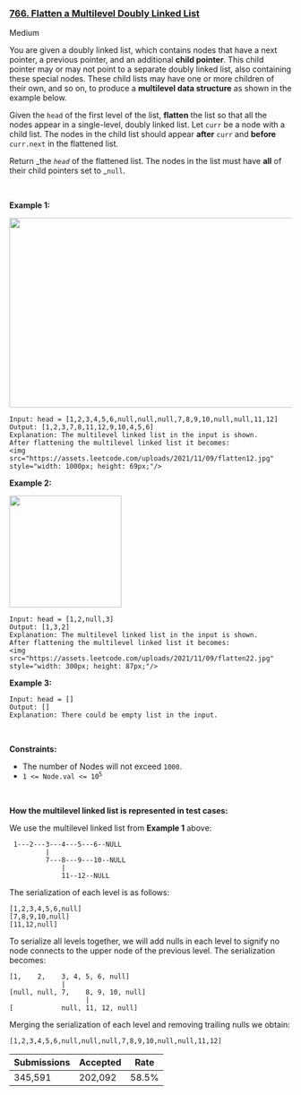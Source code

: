 ### [766. Flatten a Multilevel Doubly Linked List](https://leetcode.com/problems/flatten-a-multilevel-doubly-linked-list/)

Medium

You are given a doubly linked list, which contains nodes that have a next pointer, a previous pointer, and an additional __child pointer__. This child pointer may or may not point to a separate doubly linked list, also containing these special nodes. These child lists may have one or more children of their own, and so on, to produce a __multilevel data structure__ as shown in the example below.

Given the `` head `` of the first level of the list, __flatten__ the list so that all the nodes appear in a single-level, doubly linked list. Let `` curr `` be a node with a child list. The nodes in the child list should appear __after__ `` curr `` and __before__ `` curr.next `` in the flattened list.

Return _the _`` head ``_ of the flattened list. The nodes in the list must have __all__ of their child pointers set to _`` null ``.

 

__Example 1:__

<img alt="" src="https://assets.leetcode.com/uploads/2021/11/09/flatten11.jpg" style="width: 700px; height: 339px;"/>

```
Input: head = [1,2,3,4,5,6,null,null,null,7,8,9,10,null,null,11,12]
Output: [1,2,3,7,8,11,12,9,10,4,5,6]
Explanation: The multilevel linked list in the input is shown.
After flattening the multilevel linked list it becomes:
<img src="https://assets.leetcode.com/uploads/2021/11/09/flatten12.jpg" style="width: 1000px; height: 69px;"/>
```

__Example 2:__

<img alt="" src="https://assets.leetcode.com/uploads/2021/11/09/flatten2.1jpg" style="width: 200px; height: 200px;"/>

```
Input: head = [1,2,null,3]
Output: [1,3,2]
Explanation: The multilevel linked list in the input is shown.
After flattening the multilevel linked list it becomes:
<img src="https://assets.leetcode.com/uploads/2021/11/09/flatten22.jpg" style="width: 300px; height: 87px;"/>
```

__Example 3:__

```
Input: head = []
Output: []
Explanation: There could be empty list in the input.
```

 

__Constraints:__

*   The number of Nodes will not exceed `` 1000 ``.
*   <code>1 <= Node.val <= 10<sup>5</sup></code>

 

__How the multilevel linked list is represented in test cases:__

We use the multilevel linked list from __Example 1__ above:

```
 1---2---3---4---5---6--NULL
         |
         7---8---9---10--NULL
             |
             11--12--NULL
```

The serialization of each level is as follows:

```
[1,2,3,4,5,6,null]
[7,8,9,10,null]
[11,12,null]
```

To serialize all levels together, we will add nulls in each level to signify no node connects to the upper node of the previous level. The serialization becomes:

```
[1,    2,    3, 4, 5, 6, null]
             |
[null, null, 7,    8, 9, 10, null]
                   |
[            null, 11, 12, null]
```

Merging the serialization of each level and removing trailing nulls we obtain:

```
[1,2,3,4,5,6,null,null,null,7,8,9,10,null,null,11,12]
```

| Submissions    | Accepted     | Rate   |
| -------------- | ------------ | ------ |
| 345,591 | 202,092 | 58.5% |